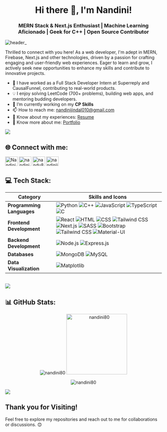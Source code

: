 <h1 align="center">Hi there 👋, I'm Nandini!</h1>
<h3 align="center">MERN Stack & Next.js Enthusiast | Machine Learning Aficionado | Geek for C++ | Open Source Contributor</h3>

![header_](https://user-images.githubusercontent.com/80106274/155994781-7c22a80e-99b6-4e2e-a288-a706e1818289.png)

Thrilled to connect with you here! As a web developer, I'm adept in MERN, Firebase, Next.js and other technologies, driven by a passion for crafting engaging and user-friendly web experiences. Eager to learn and grow, I actively seek new opportunities to enhance my skills and contribute to innovative projects.

- 🌱 I have worked as a Full Stack Developer Intern at Superreply and CausalFunnel, contributing to real-world products.
- 💡 I enjoy solving LeetCode (700+ problems), building web apps, and mentoring budding developers.
- 🔭 I’m currently working on my **CP Skills**
- 📫 How to reach me: [nandinijindal010@gmail.com](mailto:nandinijindal010@gmail.com)
- 📄 Know about my experiences: [Resume](https://drive.google.com/file/d/1-6o7IQzJHY56fzAVNldLTWjLpT8ku_G6/view?usp=sharing)
- 📧 Know more about me: [Portfolio](https://nandini80.github.io/Nandini.github.io/)



<img align="center" src="https://user-images.githubusercontent.com/73097560/115834477-dbab4500-a447-11eb-908a-139a6edaec5c.gif"/>

## 🌐 Connect with me:

<p align="left">
  <a href="https://www.linkedin.com/in/nandini-jindal-33a3a7282/" target="_blank"><img src="https://raw.githubusercontent.com/rahuldkjain/github-profile-readme-generator/master/src/images/icons/Social/linked-in-alt.svg" alt="Nandini Jindal" height="30" width="40" /></a>
  <a href="https://codeforces.com/profile/nandini805" target="_blank"><img src="https://raw.githubusercontent.com/rahuldkjain/github-profile-readme-generator/master/src/images/icons/Social/codeforces.svg" alt="nandini805" height="30" width="40" /></a>
  <a href="https://www.leetcode.com/NandiniJindal" target="_blank"><img src="https://raw.githubusercontent.com/rahuldkjain/github-profile-readme-generator/master/src/images/icons/Social/leet-code.svg" alt="nandu8054" height="30" width="40" /></a>
  <a href="https://auth.geeksforgeeks.org/user/nandiniji127q" target="_blank"><img src="https://raw.githubusercontent.com/rahuldkjain/github-profile-readme-generator/master/src/images/icons/Social/geeks-for-geeks.svg" alt="nandiniji127q" height="30" width="40" /></a>
</p>




## 💻 Tech Stack:

| Category                     | Skills and Icons                                                            |
|------------------------------|---------------------------------------------------------------------------|
| **Programming Languages**    | ![Python](https://img.shields.io/badge/python-3670A0?style=for-the-badge&logo=python&logoColor=ffdd54) ![C++](https://img.shields.io/badge/c++-%2300599C.svg?style=for-the-badge&logo=c%2B%2B&logoColor=white) ![JavaScript](https://img.shields.io/badge/javascript-%23323330.svg?style=for-the-badge&logo=javascript&logoColor=%23F7DF1E) ![TypeScript](https://img.shields.io/badge/typescript-%23007ACC.svg?style=for-the-badge&logo=typescript&logoColor=white) ![C](https://img.shields.io/badge/c-%2300599C.svg?style=for-the-badge&logo=c&logoColor=white)  |
| **Frontend Development**     | ![React](https://img.shields.io/badge/react-%2320232a.svg?style=for-the-badge&logo=react&logoColor=%2361DAFB) ![HTML](https://img.shields.io/badge/html5-%23E34F26.svg?style=for-the-badge&logo=html5&logoColor=white) ![CSS](https://img.shields.io/badge/css3-%231572B6.svg?style=for-the-badge&logo=css3&logoColor=white) ![Tailwind CSS](https://img.shields.io/badge/tailwindcss-%2338B2AC.svg?style=for-the-badge&logo=tailwind-css&logoColor=white) ![Next.js](https://img.shields.io/badge/Next-black?style=for-the-badge&logo=next.js&logoColor=white) ![SASS](https://img.shields.io/badge/SASS-%23CC6699.svg?style=for-the-badge&logo=SASS&logoColor=white) ![Bootstrap](https://img.shields.io/badge/bootstrap-%23563D7C.svg?style=for-the-badge&logo=bootstrap&logoColor=white) ![Tailwind CSS](https://img.shields.io/badge/tailwindcss-%2338B2AC.svg?style=for-the-badge&logo=tailwind-css&logoColor=white) ![Material-UI](https://img.shields.io/badge/Material--UI-%230081CB.svg?style=for-the-badge&logo=material-ui&logoColor=white) |
| **Backend Development**      | ![Node.js](https://img.shields.io/badge/node.js-6DA55F?style=for-the-badge&logo=node.js&logoColor=white) ![Express.js](https://img.shields.io/badge/express.js-%23404d59.svg?style=for-the-badge&logo=express&logoColor=%2361DAFB) |
| **Databases**                | ![MongoDB](https://img.shields.io/badge/MongoDB-%234ea94b.svg?style=for-the-badge&logo=mongodb&logoColor=white) ![MySQL](https://img.shields.io/badge/mysql-4479A1.svg?style=for-the-badge&logo=mysql&logoColor=white) |
| **Data Visualization**       | ![Matplotlib](https://img.shields.io/badge/Matplotlib-%23ffffff.svg?style=for-the-badge&logo=Matplotlib&logoColor=black)|

<br>


<img align="center" src="https://user-images.githubusercontent.com/73097560/115834477-dbab4500-a447-11eb-908a-139a6edaec5c.gif"/>

## 📊 GitHub Stats:

<p align="center">
  <img src="https://github-readme-stats.vercel.app/api?username=nandini80&show_icons=true&locale=en&theme=dark&rank_icon=github&border_radius=10" alt="nandini80"/>
  <img src="https://github-readme-stats.vercel.app/api/top-langs?username=nandini80&show_icons=true&locale=en&layout=compact&theme=dark&border_radius=10" alt="nandini80" height="195"  />
</p>


<p align="center">
  <img src="https://github-readme-streak-stats.herokuapp.com/?user=nandini80&theme=dark&border_radius=10" alt="nandini80" />
</p>

<img align="center" src="https://user-images.githubusercontent.com/73097560/115834477-dbab4500-a447-11eb-908a-139a6edaec5c.gif"/>

## Thank you for Visiting!

Feel free to explore my repositories and reach out to me for collaborations or discussions. 😊
